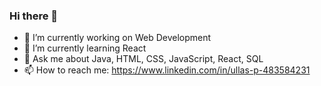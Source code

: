 ### Hi there 👋

- 🔭 I’m currently working on Web Development
- 🌱 I’m currently learning React 
- 💬 Ask me about Java, HTML, CSS, JavaScript, React, SQL
- 📫 How to reach me: https://www.linkedin.com/in/ullas-p-483584231

<!--
**Ullasachar16/Ullasachar16** is a ✨ _special_ ✨ repository because its `README.md` (this file) appears on your GitHub profile.

Here are some ideas to get you started:

- 🔭 I’m currently working on ...
- 🌱 I’m currently learning ...
- 👯 I’m looking to collaborate on ...
- 🤔 I’m looking for help with ...
- 💬 Ask me about ...
- 📫 How to reach me: ...
- 😄 Pronouns: ...
- ⚡ Fun fact: ...
-->
